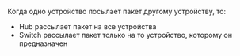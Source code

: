 Когда одно устройство посылает пакет другому устройству, то:
- Hub рассылает пакет на все устройства
- Switch рассылает пакет только на то устройство, которому он предназначен